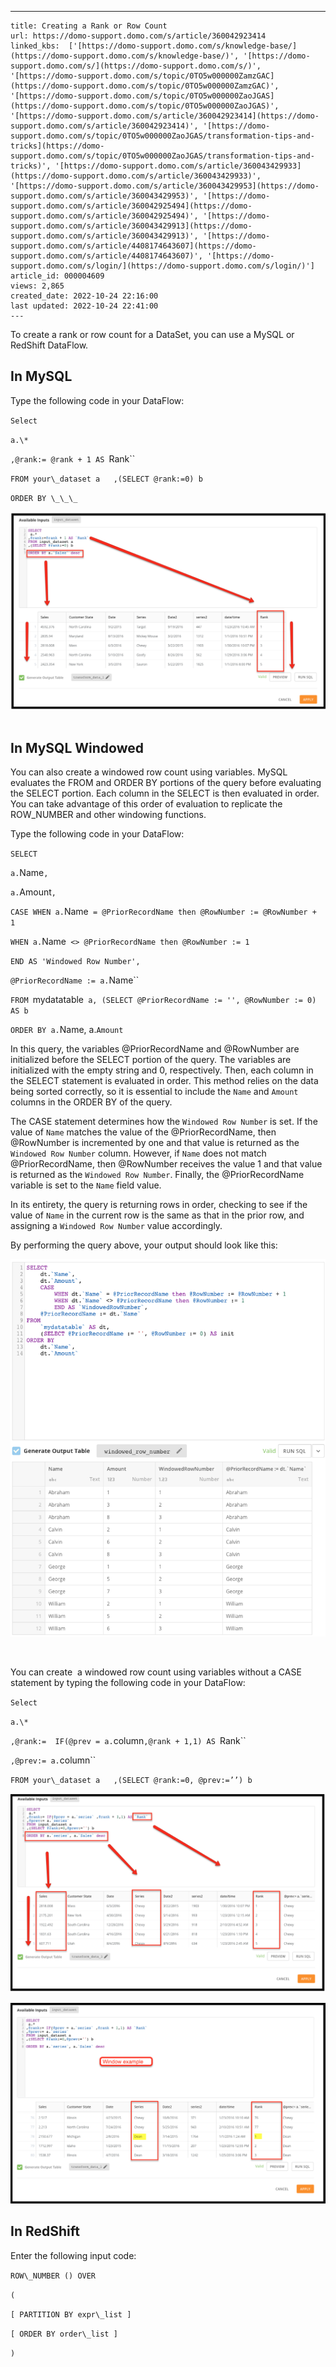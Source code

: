 ---
    title: Creating a Rank or Row Count
    url: https://domo-support.domo.com/s/article/360042923414
    linked_kbs:  ['[https://domo-support.domo.com/s/knowledge-base/](https://domo-support.domo.com/s/knowledge-base/)', '[https://domo-support.domo.com/s/](https://domo-support.domo.com/s/)', '[https://domo-support.domo.com/s/topic/0TO5w000000ZamzGAC](https://domo-support.domo.com/s/topic/0TO5w000000ZamzGAC)', '[https://domo-support.domo.com/s/topic/0TO5w000000ZaoJGAS](https://domo-support.domo.com/s/topic/0TO5w000000ZaoJGAS)', '[https://domo-support.domo.com/s/article/360042923414](https://domo-support.domo.com/s/article/360042923414)', '[https://domo-support.domo.com/s/topic/0TO5w000000ZaoJGAS/transformation-tips-and-tricks](https://domo-support.domo.com/s/topic/0TO5w000000ZaoJGAS/transformation-tips-and-tricks)', '[https://domo-support.domo.com/s/article/360043429933](https://domo-support.domo.com/s/article/360043429933)', '[https://domo-support.domo.com/s/article/360043429953](https://domo-support.domo.com/s/article/360043429953)', '[https://domo-support.domo.com/s/article/360042925494](https://domo-support.domo.com/s/article/360042925494)', '[https://domo-support.domo.com/s/article/360043429913](https://domo-support.domo.com/s/article/360043429913)', '[https://domo-support.domo.com/s/article/4408174643607](https://domo-support.domo.com/s/article/4408174643607)', '[https://domo-support.domo.com/s/login/](https://domo-support.domo.com/s/login/)']
    article_id: 000004609
    views: 2,865
    created_date: 2022-10-24 22:16:00
    last updated: 2022-10-24 22:41:00
    ---



To create a rank or row count for a DataSet, you can use a MySQL or RedShift DataFlow.


In MySQL
--------


Type the following code in your DataFlow:


`Select`


`a.\*`


`,@rank:= @rank + 1 AS `Rank`` 


`FROM your\_dataset a  
,(SELECT @rank:=0) b`


`ORDER BY \_\_\_`  
   
![Rank1.png](Rank1.png)  
  


In MySQL Windowed
-----------------


You can also create a windowed row count using variables. MySQL evaluates the FROM and ORDER BY portions of the query before evaluating the SELECT portion. Each column in the SELECT is then evaluated in order. You can take advantage of this order of evaluation to replicate the ROW\_NUMBER and other windowing functions.


Type the following code in your DataFlow:


`SELECT`


`a.`Name`,`


`a.`Amount`,`


`CASE WHEN a.`Name` = @PriorRecordName then @RowNumber := @RowNumber + 1`


`WHEN a.`Name` <> @PriorRecordName then @RowNumber := 1`


`END AS 'Windowed Row Number',`


`@PriorRecordName := a.`Name``


`FROM `mydatatable` a, (SELECT @PriorRecordName := '', @RowNumber := 0) AS b`


`ORDER BY a.`Name, a.`Amount`


In this query, the variables @PriorRecordName and @RowNumber are initialized before the SELECT portion of the query. The variables are initialized with the empty string and 0, respectively. Then, each column in the SELECT statement is evaluated in order. This method relies on the data being sorted correctly, so it is essential to include the `Name` and `Amount` columns in the ORDER BY of the query. 


The CASE statement determines how the `Windowed Row Number` is set. If the value of `Name` matches the value of the @PriorRecordName, then @RowNumber is incremented by one and that value is returned as the `Windowed Row Number` column. However, if `Name` does not match @PriorRecordName, then @RowNumber receives the value 1 and that value is returned as the `Windowed Row Number`. Finally, the @PriorRecordName variable is set to the `Name` field value.


In its entirety, the query is returning rows in order, checking to see if the value of `Name` in the current row is the same as that in the prior row, and assigning a `Windowed Row Number` value accordingly. 


By performing the query above, your output should look like this:


![Windowed_Row_Count_Output.png](Windowed_Row_Count_Output.png)


 


You can create  a windowed row count using variables without a CASE statement by typing the following code in your DataFlow:


`Select`


`a.\*`


`,@rank:=  IF(@prev = a.`column`,@rank + 1,1) AS `Rank`` 


`,@prev:= a.`column``


`FROM your\_dataset a  
,(SELECT @rank:=0, @prev:=’’) b`  
   
![Rank2.png](Rank2.png)


![Rank3.png](Rank3.png)


In RedShift
-----------


Enter the following input code:


`ROW\_NUMBER () OVER`


`(`


`[ PARTITION BY expr\_list ]`


`[ ORDER BY order\_list ]`


`)`

